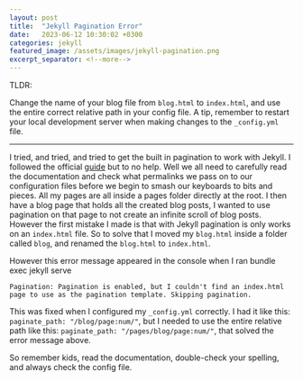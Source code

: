 ```yaml
---
layout: post
title:  "Jekyll Pagination Error"
date:   2023-06-12 10:30:02 +0300
categories: jekyll
featured_image: /assets/images/jekyll-pagination.png
excerpt_separator: <!--more-->
---
```


TLDR:

Change the name of your blog file from `blog.html` to `index.html`, and use the entire correct relative path in your config file. A tip, remember to restart your local development server when making changes to the `_config.yml` file.


<!--more-->
---

I tried, and tried, and tried to get the built in pagination to work with Jekyll. I followed the official [guide]("https://jekyllrb.com/docs/pagination/") but to no help. Well we all need to carefully read the documentation and check what permalinks we pass on to our configuration files before we begin to smash our keyboards to bits and pieces.
All my pages are all inside a pages folder directly at the root. I then have a blog page that holds all the created blog posts, I wanted to use pagination on that page to not create an infinite scroll of blog posts. However the first mistake I made is that with Jekyll pagination is only works on an `index.html` file. So to solve that I moved my `blog.html` inside a folder called `blog`, and renamed the `blog.html` to `index.html`.

However this error message appeared in the console when I ran bundle exec jekyll serve

    Pagination: Pagination is enabled, but I couldn't find an index.html page to use as the pagination template. Skipping pagination.

This was fixed when I configured my `_config.yml` correctly. I had it like this: `paginate_path: "/blog/page:num/"`, but I needed to use the entire relative path like this: `paginate_path: "/pages/blog/page:num/"`, that solved the error message above.

So remember kids, read the documentation, double-check your spelling, and always check the config file.